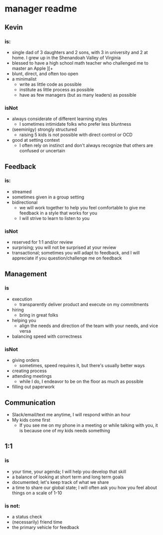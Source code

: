 # manager readme

## Kevin
### is:
* single dad of 3 daughters and 2 sons, with 3 in university and 2 at home.  I grew up in the Shenandoah Valley of Virginia
* blessed to have a high school math teacher who challenged me to master an Apple ][+
* blunt, direct, and often too open
* a minimalist
  * write as little code as possible
  * institute as little process as possible
  * have as few managers (but as many leaders) as possible

### isNot
* always considerate of different learning styles
  * I sometimes intimidate folks who prefer less bluntness
* (seeminlgy) strongly structured
  * raising 5 kids is not possible with direct control or OCD
* good at setting context
  * I often rely on instinct and don't always recognize that others are confused or uncertain

## Feedback
### is:
* streamed
* sometimes given in a group setting
* bidirectional
  * we will work together to help you feel comfortable to give me feedback in a style that works for you
  * I will strive to learn to listen to you

### isNot
* reserved for 1:1 and/or review
* surprising; you will not be surprised at your review
* transactional; sometimes you will adapt to feedback, and I will appreciate if you question/challenge me on feedback

## Management
### is
* execution
  * transparently deliver product and execute on my commitments
* hiring
  * bring in great folks
* helping you
  * align the needs and direction of the team with your needs, and vice versa
* balancing speed with correctness

### isNot
* giving orders
  * sometimes, speed requires it, but there's usually better ways
* creating process
* attending meetings
  * while I do, I endeavor to be on the floor as much as possible
* filling out paperwork

## Communication
* Slack/email/text me anytime, I will respond within an hour
* My kids come first
  * If you see me on my phone in a meeting or while talking with you, it is because one of my kids needs something

## 1:1
### is
* your time, your agenda; I will help you develop that skill
* a balance of looking at short term and long term goals
* documented; let's keep track of what we share
* a time to share our global state; I will often ask you how you feel about things on a scale of 1-10

### is not:
* a status check
* (necessarily) friend time
* the primary vehicle for feedback
